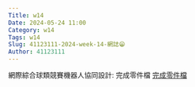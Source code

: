 ```yaml
---
Title: w14
Date: 2024-05-24 11:00
Category: w14
Tags: w14
Slug: 41123111-2024-week-14-網誌😁
Author: 41123111
---
```

網際綜合球類競賽機器人協同設計:
完成零件檔
<a href="https://nfuedu-my.sharepoint.com/personal/41123128_nfu_edu_tw/_layouts/15/onedrive.aspx?id=%2Fpersonal%2F41123128%5Fnfu%5Fedu%5Ftw%2FDocuments%2F%E6%96%B0%E5%A2%9E%E8%B3%87%E6%96%99%E5%A4%BE&ga=1">完成零件檔</a>